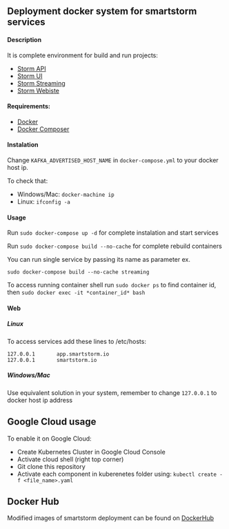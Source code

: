 ## Deployment docker system for smartstorm services

#### Description

It is complete environment for build and run projects:

* [Storm API](https://github.com/smart-storm/storm-api)
* [Storm UI](https://github.com/smart-storm/storm-ui)
* [Storm Streaming](https://github.com/smart-storm/storm-streaming)
* [Storm Webiste](https://github.com/smart-storm/storm-website)

#### Requirements:

* [Docker](https://docs.docker.com/install/) 
* [Docker Composer](https://docs.docker.com/compose/install/)

#### Instalation

Change `KAFKA_ADVERTISED_HOST_NAME` in `docker-compose.yml` to your docker host ip.

To check that:

* Windows/Mac: `docker-machine ip` 
* Linux: `ifconfig -a`

#### Usage

Run `sudo docker-compose up -d` for complete instalation and start services

Run `sudo docker-compose build --no-cache` for complete rebuild containers

You can run single service by passing its name as parameter ex. 
```
sudo docker-compose build --no-cache streaming
``` 

To access running container shell run `sudo docker ps` to find container id, then `sudo docker exec -it *container_id* bash`

#### Web

##### Linux

To access services add these lines to /etc/hosts:

```/etc/hosts
127.0.0.1       app.smartstorm.io                                                                                                                                                                                                      
127.0.0.1       smartstorm.io 
```

##### Windows/Mac

Use equivalent solution in your system, remember to change `127.0.0.1` to docker host ip address

## Google Cloud usage

To enable it on Google Cloud:
* Create Kubernetes Cluster in Google Cloud Console
* Activate cloud shell (right top corner)
* Git clone this repository
* Activate each component in kuberenetes folder using: `kubectl create -f <file_name>.yaml`

## Docker Hub

Modified images of smartstorm deployment can be found on [DockerHub](https://hub.docker.com/u/smartstorm/dashboard/)







